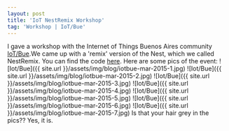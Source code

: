 ```yaml
---
layout: post
title: 'IoT NestRemix Workshop'
tag: 'Workshop | IoT/Bue'
---
```


I gave a workshop with the Internet of Things Buenos Aires community [IoT/Bue](https://www.meetup.com/IoT-Buenos-Aires/).We came up with a 'remix' version of the Nest, which we called NestRemix. You can find the code [here](https://github.com/IotBue/nestRemix).
Here are some pics of the event:
![Iot/Bue]({{ site.url }}/assets/img/blog/iotbue-mar-2015-1.jpg)
![Iot/Bue]({{ site.url }}/assets/img/blog/iotbue-mar-2015-2.jpg)
![Iot/Bue]({{ site.url }}/assets/img/blog/iotbue-mar-2015-3.jpg)
![Iot/Bue]({{ site.url }}/assets/img/blog/iotbue-mar-2015-4.jpg)
![Iot/Bue]({{ site.url }}/assets/img/blog/iotbue-mar-2015-5.jpg)
![Iot/Bue]({{ site.url }}/assets/img/blog/iotbue-mar-2015-6.jpg)
![Iot/Bue]({{ site.url }}/assets/img/blog/iotbue-mar-2015-7.jpg)
Is that your hair grey in the pics?? Yes, it is.
